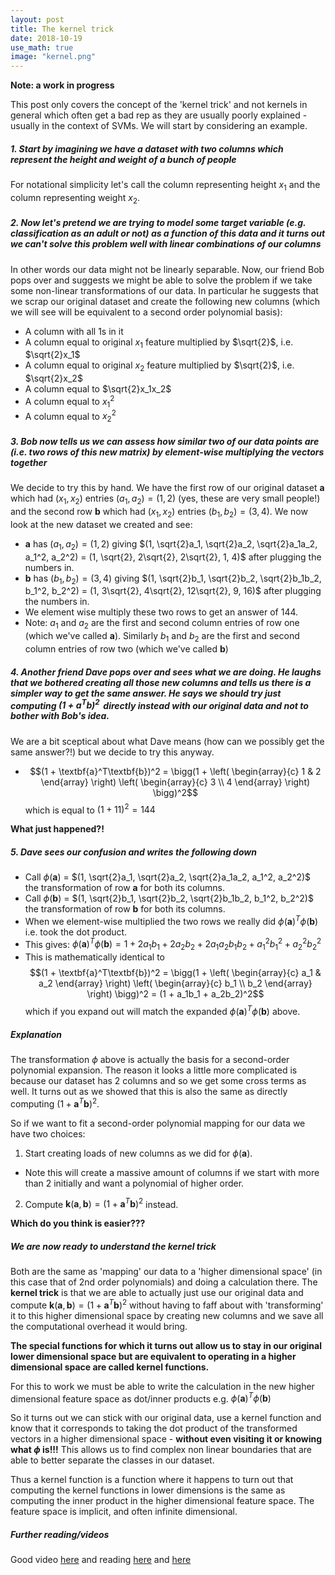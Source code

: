```yaml
---
layout: post
title: The kernel trick
date: 2018-10-19
use_math: true
image: "kernel.png"
---
```


**Note: a work in progress**

This post only covers the concept of the 'kernel trick' and not kernels in general which often get a bad rep as they are usually poorly explained - usually in the context of SVMs. We will start by considering an example.
<!--more-->
##### 1. Start by imagining we have a dataset with two columns which represent the height and weight of a bunch of people

For notational simplicity let's call the column representing height $x_1$ and the column representing weight $x_2$.

##### 2. Now let's pretend we are trying to model some target variable (e.g. classification as an adult or not) as a function of this data and it turns out we can't solve this problem well with linear combinations of our columns

In other words our data might not be linearly separable. Now, our friend Bob pops over and suggests we might be able to solve the problem if we take some non-linear transformations of our data. In particular he suggests that we scrap our original dataset and create the following new columns (which we will see will be equivalent to a second order polynomial basis):
  * A column with all 1s in it
  * A column equal to original $x_1$ feature multiplied by $\sqrt{2}$, i.e. $\sqrt{2}x_1$
  * A column equal to original $x_2$ feature multiplied by $\sqrt{2}$, i.e. $\sqrt{2}x_2$
  * A column equal to $\sqrt{2}x_1x_2$
  * A column equal to $x_1^2$
  * A column equal to $x_2^2$

##### 3. Bob now tells us we can assess how similar two of our data points are (i.e. two rows of this new matrix) by element-wise multiplying the vectors together

We decide to try this by hand. We have the first row of our original dataset $\textbf{a}$ which had $(x_1, x_2)$ entries $(a_1, a_2) = (1, 2)$ (yes, these are very small people!) and the second row $\textbf{b}$ which had $(x_1, x_2)$ entries $(b_1, b_2) = (3, 4)$. We now look at the new dataset we created and see:
 * $\textbf{a}$ has $(a_1, a_2) = (1, 2)$ giving $(1, \sqrt{2}a_1, \sqrt{2}a_2, \sqrt{2}a_1a_2, a_1^2, a_2^2) = (1, \sqrt{2}, 2\sqrt{2}, 2\sqrt{2}, 1, 4)$ after plugging the numbers in.
 * $\textbf{b}$ has $(b_1, b_2) = (3, 4)$ giving $(1, \sqrt{2}b_1, \sqrt{2}b_2, \sqrt{2}b_1b_2, b_1^2, b_2^2) = (1, 3\sqrt{2}, 4\sqrt{2}, 12\sqrt{2}, 9, 16)$ after plugging the numbers in.
 * We element wise multiply these two rows to get an answer of 144.
  * Note: $a_1$ and $a_2$ are the first and second column entries of row one (which we've called $\textbf{a}$). Similarly $b_1$ and $b_2$ are the first and second column entries of row two (which we've called $\textbf{b}$)

##### 4. Another friend Dave pops over and sees what we are doing. He laughs that we bothered creating all those new columns and tells us there is a simpler way to get the same answer. He says we should try just computing $(1 + \textbf{a}^T\textbf{b})^2 \,$ directly instead with our original data and not to bother with Bob's idea.

We are a bit sceptical about what Dave means (how can we possibly get the same answer?!) but we decide to try this anyway.
  * $$(1 + \textbf{a}^T\textbf{b})^2 = \bigg(1 + \left( \begin{array}{c} 1 & 2 \end{array} \right) \left( \begin{array}{c} 3 \\ 4 \end{array} \right) \bigg)^2$$ which is equal to $(1 + 11)^2 = 144$

**What just happened?!**

##### 5. Dave sees our confusion and writes the following down

* Call $\phi(\textbf{a})$ = $(1, \sqrt{2}a_1, \sqrt{2}a_2, \sqrt{2}a_1a_2, a_1^2, a_2^2)$ the transformation of row $\textbf{a}$ for both its columns.
* Call $\phi(\textbf{b})$ = $(1, \sqrt{2}b_1, \sqrt{2}b_2, \sqrt{2}b_1b_2, b_1^2, b_2^2)$ the transformation of row $\textbf{b}$ for both its columns.
* When we element-wise multiplied the two rows we really did $\phi(\textbf{a})^T\phi(\textbf{b})$ i.e. took the dot product.
* This gives: $\phi(\textbf{a})^T\phi(\textbf{b}) = 1 + 2a_1b_1 + 2a_2b_2 + 2a_1a_2b_1b_2 + a_1^2b_1^2 + a_2^2b_2^2$
* This is mathematically identical to $$(1 + \textbf{a}^T\textbf{b})^2 = \bigg(1 + \left( \begin{array}{c} a_1 & a_2 \end{array} \right) \left( \begin{array}{c} b_1 \\ b_2 \end{array} \right) \bigg)^2 = (1 + a_1b_1 + a_2b_2)^2$$ which if you expand out will match the expanded $\phi(\textbf{a})^T\phi(\textbf{b})$ above.

##### Explanation

The transformation $\phi$ above is actually the basis for a second-order polynomial expansion. The reason it looks a little more complicated is because our dataset has 2 columns and so we get some cross terms as well. It turns out as we showed that this is also the same as directly computing $(1 + \textbf{a}^T\textbf{b})^2$.

So if we want to fit a second-order polynomial mapping for our data we have two choices:

1. Start creating loads of new columns as we did for $\phi(\textbf{a})$.
  * Note this will create a massive amount of columns if we start with more than 2 initially and want a polynomial of higher order.
2. Compute $\textbf{k}(\textbf{a},\textbf{b}) = (1 + \textbf{a}^T\textbf{b})^2$ instead.

**Which do you think is easier???**

##### We are now ready to understand the kernel trick

Both are the same as 'mapping' our data to a 'higher dimensional space' (in this case that of 2nd order polynomials) and doing a calculation there. The **kernel trick** is that we are able to actually just use our original data and compute $\textbf{k}(\textbf{a},\textbf{b}) = (1 + \textbf{a}^T\textbf{b})^2$ without having to faff about with 'transforming' it to this higher dimensional space by creating new columns and we save all the computational overhead it would bring.

**The special functions for which it turns out allow us to stay in our original lower dimensional space but are equivalent to operating in a higher dimensional space are called kernel functions.**

For this to work we must be able to write the calculation in the new higher dimensional feature space as dot/inner products e.g. $\phi(\textbf{a})^T\phi(\textbf{b})$

So it turns out we can stick with our original data, use a kernel function and know that it corresponds to taking the dot product of the transformed vectors in a higher dimensional space - **without even visiting it or knowing what $\phi$ is!!!**  This allows us to find complex non linear boundaries that are able to better separate the classes in our dataset.

Thus a kernel function is a function where it happens to turn out that computing the kernel functions in lower dimensions is the same as computing the inner product in the higher dimensional feature space. The feature space is implicit, and often infinite dimensional.

##### Further reading/videos

Good video [here](https://www.youtube.com/watch?v=XUj5JbQihlU&hd=1) and reading [here](https://stats.stackexchange.com/questions/80398/how-can-svm-find-an-infinite-feature-space-where-linear-separation-is-always-p) and [here](https://stats.stackexchange.com/questions/152897/how-to-intuitively-explain-what-a-kernel-is)
